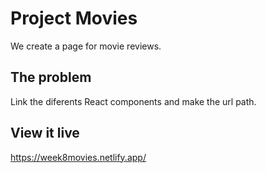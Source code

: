 # Project Movies

We create a page for movie reviews.

## The problem

Link the diferents React components and make the url path.

## View it live

https://week8movies.netlify.app/



